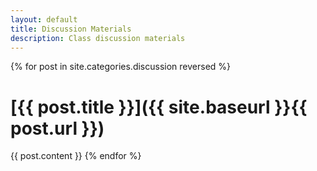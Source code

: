 ```yaml
---
layout: default
title: Discussion Materials
description: Class discussion materials
---
```


{% for post in site.categories.discussion reversed %}
# [{{ post.title }}]({{ site.baseurl }}{{ post.url }})
{{ post.content }}
{% endfor %}
